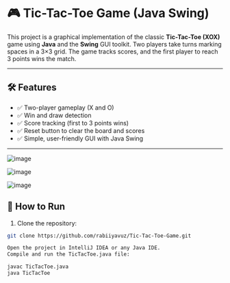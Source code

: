 # 🎮 Tic-Tac-Toe Game (Java Swing)

This project is a graphical implementation of the classic **Tic-Tac-Toe (XOX)** game using **Java** and the **Swing** GUI toolkit. Two players take turns marking spaces in a 3×3 grid. The game tracks scores, and the first player to reach 3 points wins the match.

---

## 🛠 Features

- ✅ Two-player gameplay (X and O)
- ✅ Win and draw detection
- ✅ Score tracking (first to 3 points wins)
- ✅ Reset button to clear the board and scores
- ✅ Simple, user-friendly GUI with Java Swing

---

![image](https://github.com/user-attachments/assets/16c4b0ec-d9f4-4ef7-bf51-e9e9d7766292)

![image](https://github.com/user-attachments/assets/b11ee799-99a4-46a1-9669-1f3489043e0d)

![image](https://github.com/user-attachments/assets/16428782-c8f8-469f-a006-ed0ba267f320)



## 🚀 How to Run

1. Clone the repository:

```bash
git clone https://github.com/rabiiyavuz/Tic-Tac-Toe-Game.git

Open the project in IntelliJ IDEA or any Java IDE.
Compile and run the TicTacToe.java file:

javac TicTacToe.java
java TicTacToe





